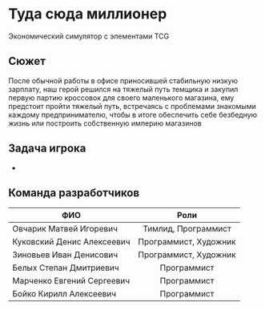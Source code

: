 # Туда сюда миллионер
Экономический симулятор с элементами TCG
## Сюжет
После обычной работы в офисе приносившей стабильную низкую зарплату, наш герой решился на тяжелый путь темщика и закупил первую партию кроссовок для своего маленького магазина, ему предстоит пройти тяжелый путь, встречаясь с проблемами знакомыми каждому предпринимателю, чтобы в итоге обеспечить себе безбедную жизнь или построить собственную империю магазинов
## Задача игрока
-
## Команда разработчиков
| ФИО | Роли |
| --- | :---: |
| Овчарик Матвей Игоревич | Тимлид, Программист |
| Куковский Денис Алексеевич | Программист, Художник |
| Зиновьев Иван Денисович | Программист, Художник |
| Белых Степан Дмитриевич | Программист |
| Марченко Евгений Сергеевич  | Программист |
| Бойко Кирилл Алексеевич | Программист |
